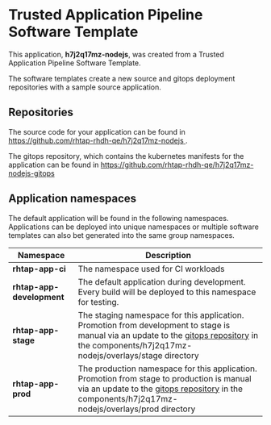 # Trusted Application Pipeline Software Template

This application, **h7j2q17mz-nodejs**, was created from a Trusted Application Pipeline Software Template.

The software templates create a new source and gitops deployment repositories with a sample source application. 

## Repositories

The source code for your application can be found in [https://github.com/rhtap-rhdh-qe/h7j2q17mz-nodejs ](https://github.com/rhtap-rhdh-qe/h7j2q17mz-nodejs ).
 
The gitops repository, which contains the kubernetes manifests for the application can be found in 
[https://github.com/rhtap-rhdh-qe/h7j2q17mz-nodejs-gitops ](https://github.com/rhtap-rhdh-qe/h7j2q17mz-nodejs-gitops ) 

## Application namespaces 

The default application will be found in the following namespaces. Applications can be deployed into unique namespaces or multiple software templates can also bet generated into the same group namespaces.  

|  Namespace   |  Description   |  
| -------- | -------- |
| **rhtap-app-ci** | The namespace used for CI workloads |
| **rhtap-app-development** | The default application during development. Every build will be deployed to this namespace for testing. |
| **rhtap-app-stage** | The staging namespace for this application. Promotion from development to stage is manual via an update to the [gitops repository](https://github.com/rhtap-rhdh-qe/h7j2q17mz-nodejs-gitops ) in the components/h7j2q17mz-nodejs/overlays/stage directory |
| **rhtap-app-prod** | The production namespace for this application. Promotion from stage to production is manual via an update to the [gitops repository](https://github.com/rhtap-rhdh-qe/h7j2q17mz-nodejs-gitops ) in the components/h7j2q17mz-nodejs/overlays/prod directory |